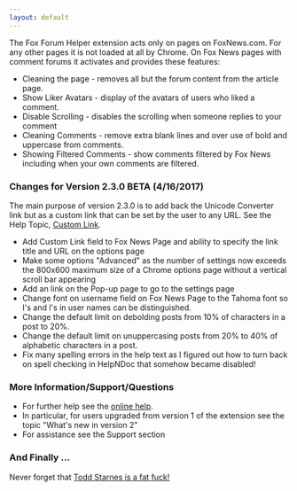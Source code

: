 ```yaml
---
layout: default
---
```


The Fox Forum Helper extension acts only on pages on FoxNews.com. For any other pages it is not loaded at all by Chrome. On Fox News pages with comment forums it activates and provides these features:

- Cleaning the page - removes all but the forum content from the article page.
- Show Liker Avatars - display of the avatars of users who liked a comment.
- Disable Scrolling - disables the scrolling when someone replies to your comment
- Cleaning Comments - remove extra blank lines and over use of bold and uppercase from comments.
- Showing Filtered Comments - show comments filtered by Fox News including when your own comments are filtered.

### Changes for Version 2.3.0  BETA (4/16/2017)
The main purpose of version 2.3.0 is to add back the Unicode Converter link but as a custom link that can be set by the user to any URL. See the Help Topic, [Custom Link](http://hollies.pw/static/ffh/2.3.0/help/CustomLink.html).
- Add Custom Link field to Fox News Page and ability to specify the link title and URL on the options page
- Make some options "Advanced" as the number of settings now exceeds the 800x600 maximum size of a Chrome options page without a vertical scroll bar appearing
- Add an link on the Pop-up page to go to the settings page
- Change font on username field on Fox News Page to the Tahoma font so I's and l's in user names can be distinguished.
- Change the default limit on debolding posts from 10% of characters in a post to 20%.
- Change the default limit on unuppercasing posts from 20% to 40% of alphabetic characters in a post.
- Fix many spelling errors in the help text as I figured out how to turn back on spell checking in HelpNDoc that somehow became disabled!

### More Information/Support/Questions
- For further help see the [online help](http://hollies.pw/static/ffh/2.3.0/help/index.html).
- In particular, for users upgraded from version 1 of the extension see the topic "What's new in version 2"
- For assistance see the Support section

### And Finally ...
Never forget that [Todd Starnes is a fat fuck!](http://hollies.pw/2016/11/17/todd-starnes-is-a-fat-fuck/)